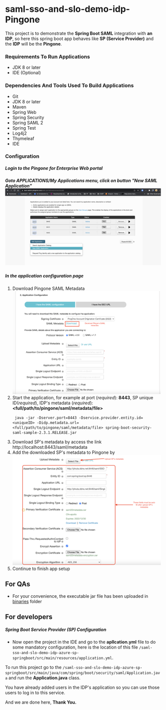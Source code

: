 # saml-sso-and-slo-demo-idp-Pingone
This project is to demonstrate the **Spring Boot SAML** 
integration with **an IDP**, so here this spring boot 
app behaves like **SP (Service Provider)** and the **IDP** 
will be the **Pingone**.

### Requirements To Run Applications
* JDK 8 or later
* IDE (Optional)

### Dependencies And Tools Used To Build Applications
* Git
* JDK 8 or later
* Maven
* Spring Web
* Spring Security
* Spring SAML 2
* Spring Test
* Log4j2
* Thymeleaf
* IDE


### Configuration
##### Login to the **Pingone for Enterprise Web portal** 

##### Goto APPLICATIONS/My Applications menu, click on button "New SAML Application"  ![Create an application](src/main/resources/static/screenshots/click_add_saml_app.png)

##### In the application configuration page
  1. Download Pingone SAML Metadata 
     ![](src/main/resources/static/screenshots/download_pingone_metadata.png)
  2. Start the application, for example at port (*required*): **8443**, SP unique ID(*required*), IDP's metadata (*required*): **<full/path/to/pingone/saml/metadata/file>**
     ```
      java -jar -Dserver.port=8443 -Dservice.provider.entity.id=<uniqueID> -Didp.metadata.url=<full/path/to/pingone/saml/metadata/file> spring-boot-security-saml-sample-2.3.1.RELEASE.jar
     ```
  3. Download SP's metadata by access the link http://localhost:8443/saml/metadata
  4. Add the downloaded SP's metadata to Pingone by
     ![](src/main/resources/static/screenshots/upload_sp_metadata.png)
  5. Continue to finish app setup

## For QAs
* For your convenience, the executable jar file has been uploaded in [binaries](binaries/spring-boot-security-saml-sample-2.3.1.RELEASE.jar) folder
## For developers 
##### Spring Boot Service Provider (SP) Configuration
* Now open the project in the IDE and go to the 
**apllcation.yml** file to do some mandatory configuration, 
here is the location of this file 
`/saml-sso-and-slo-demo-idp-azure-sp-springboot/src/main/resources/application.yml`.


To run this project go to the `/saml-sso-and-slo-demo-idp-azure-sp-springboot/src/main/java/com/spring/boot/security/saml/Application.java` and run the **Application.java** class.

You have already added users in the IDP's application so you can use 
those users to log in to this service.

And we are done here, **Thank You.**
